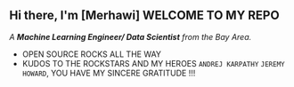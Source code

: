 

## Hi there, I'm [Merhawi] WELCOME TO MY REPO
<p>
  <em>
    A <b> Machine Learning Engineer/ Data Scientist</b> from the Bay Area.
    
  </em>
 </p>
 
<emm>

-  OPEN SOURCE ROCKS ALL THE WAY
-  KUDOS TO THE ROCKSTARS AND MY HEROES `ANDREJ KARPATHY` `JEREMY HOWARD`, YOU HAVE MY SINCERE GRATITUDE !!!


